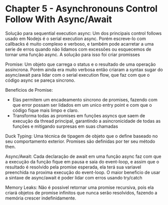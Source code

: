 # Chapter 5 - Asynchronouns Control Follow With Async/Await

Solução para sequential execution async: Um dos principais control follows usado em Nodejs é o serial execution async. Porém escreve-lo com callbacks é muito complexo e verboso, e também pode acarretar a uma serie de erros quando não lidamos com excessões ou esquecemos de tornar uma função async. A solução para isso foi criar promisses

Promise: Um objeto que carrega o status e o resultado de uma operação assincrona. Porém ainda era muito verbosa então criaram a syntax sugar do async/await para lidar com o serial execution flow, que faz com que o código async se pareça sincrono.

Beneficios de Promise:

- Elas permitem um encadeamento sincrono de promises, fazendo com que error possam ser lidados em um unico entry point e com que o código fique mais limpo e claro.
- Transforma todas as promises em funções asyncs que saem de execução da thread principal, garantindo a asincronicidade de todas as funções e mitigando surpresas em suas chamadas

Duck Typing: Uma técnica de tipagem de objeto que o define baseado no seu comportamento exterior. Promises são definidas por ter seu método then.

Async/Await: Cada declaração de await em uma função async faz com que a execução da função fique em pausa e saia do event-loop, e assim que o resultado é resolvido pela promise esperada, ela terá sua variavel preenchida na proxima execução do event-loop. O maior beneficio de usar a sintaxe de async/await é poder lidar com erros usando try/catch

Memory Leaks: Não é possivel retornar uma promise recursiva, pois ela criará objetos de promise infinitos que nunca serão resolvidos, fazendo a memória crescer indefinidamente.
